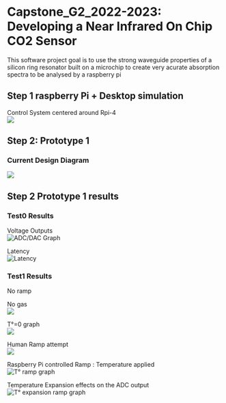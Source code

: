 # Capstone_G2_2022-2023: Developing a Near Infrared On Chip CO2 Sensor

This software project goal is to use the strong waveguide properties of a silicon ring resonator built on a microchip to create very acurate absorption spectra to be analysed by a raspberry pi


## Step 1 raspberry Pi + Desktop simulation
  
Control System centered around Rpi-4  
![](https://assets.raspberrypi.com/static/raspberry-pi-4-labelled-f5e5dcdf6a34223235f83261fa42d1e8.png) 
## Step 2: Prototype 1

### Current Design Diagram
![](PostVisit_software.drawio.png)

## Step 2 Prototype 1 results

### Test0 Results

Voltage Outputs<br>
![ADC/DAC Graph](https://github.com/Driss-001/Capstone_G2_2022-2023/blob/main/Test0_ADC_DAC_output.png?raw=true)<br>

Latency<br>
![Latency](https://github.com/Driss-001/Capstone_G2_2022-2023/blob/main/Test0_Latency_output.png?raw=true)<br>

### Test1 Results

No ramp<br>

No gas<br>![](https://github.com/Driss-001/Capstone_G2_2022-2023/blob/main/Test1_ADC_output_100_2023-02-12-13-20.png?raw=true)<br>

T°=0 graph<br>![](https://github.com/Driss-001/Capstone_G2_2022-2023/blob/main/Test1_ADC_output_100_2023-02-10-22-17-57.png?raw=true)<br>

Human Ramp attempt  <br>![](https://github.com/Driss-001/Capstone_G2_2022-2023/blob/main/Test1_ADC_output_1_2023-02-10-22-13-06.png?raw=true)<br>

Raspberry Pi controlled Ramp :  Temperature applied<br>![T° ramp graph](https://github.com/Driss-001/Capstone_G2_2022-2023/blob/main/Test1_ADC_output_C100_10smpls_2023-03-25-19-01.png?raw=true)<br>

Temperature Expansion effects on the ADC output <br> ![T° expansion ramp graph](https://github.com/Driss-001/Capstone_G2_2022-2023/blob/main/Test1_ADC_output_100_10000_2023-03-22-17-12.png?raw=true)<br>